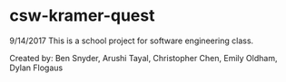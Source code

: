 # csw-kramer-quest

9/14/2017
This is a school project for software engineering class.

Created by: Ben Snyder, Arushi Tayal, Christopher Chen, Emily Oldham, Dylan Flogaus